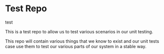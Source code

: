 # Test Repo

test

This is a test repo to allow us to test various scenarios in our unit testing.

This repo will contain various things that we know to exist and our unit tests case use them to test our various parts of our system in a stable way.
